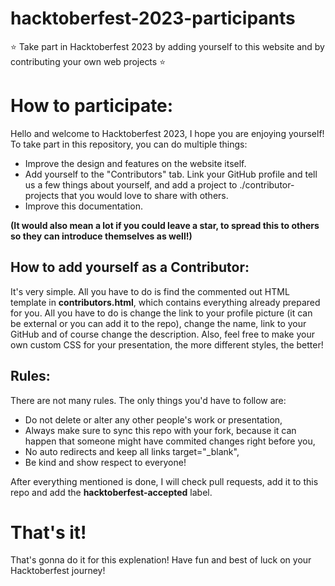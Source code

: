# hacktoberfest-2023-participants
⭐ Take part in Hacktoberfest 2023 by adding yourself to this website and by contributing your own web projects ⭐

# How to participate:
Hello and welcome to Hacktoberfest 2023, I hope you are enjoying yourself!
To take part in this repository, you can do multiple things:
- Improve the design and features on the website itself.
- Add yourself to the "Contributors" tab. Link your GitHub profile and tell us a few things about yourself, and add a project to ./contributor-projects that you would love to share with others.
- Improve this documentation.

**(It would also mean a lot if you could leave a star, to spread this to others so they can introduce themselves as well!)**

## How to add yourself as a Contributor:
It's very simple. All you have to do is find the commented out HTML template in **contributors.html**, which contains everything already prepared for you. All you have to do is change the link to your profile picture (it can be external or you can add it to the repo), change the name, link to your GitHub and of course change the description.
Also, feel free to make your own custom CSS for your presentation, the more different styles, the better!

## Rules:
There are not many rules. The only things you'd have to follow are:
- Do not delete or alter any other people's work or presentation,
- Always make sure to sync this repo with your fork, because it can happen that someone might have commited changes right before you,
- No auto redirects and keep all links target="_blank",
- Be kind and show respect to everyone!

After everything mentioned is done, I will check pull requests, add it to this repo and add the **hacktoberfest-accepted** label.

# That's it!
That's gonna do it for this explenation! Have fun and best of luck on your Hacktoberfest journey!
